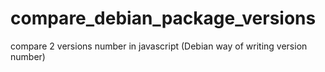 # compare_debian_package_versions
compare 2 versions number in javascript (Debian way of writing version number)

